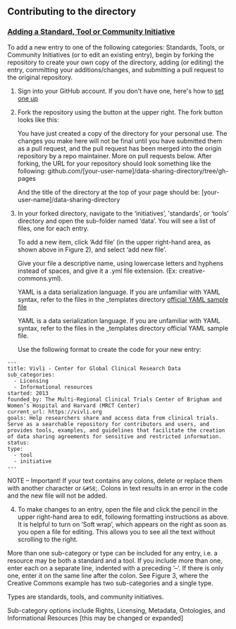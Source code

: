 ## Contributing to the directory

### [Adding a Standard, Tool or Community Initiative](https://metadata-research.github.io/data-sharing-directory/)

To add a new entry to one of the following categories: Standards, Tools, or Community Initiatives (or to edit an existing entry), begin by forking the repository to create your own copy of the directory, adding (or editing) the entry, committing your additions/changes, and submitting a pull request to the original repository.

1. Sign into your GitHub account.
   If you don't have one, here's how to [set one up](https://github.com/join)

2. Fork the repository using the button at the upper right. The fork button looks like this:
   
   You have just created a copy of the directory for your personal use. The changes you make here will not be final
   until you have submitted them as a pull request, and the pull    request has been merged into the origin repository
   by a repo maintainer. More on pull requests below. 
   After forking, the URL for your repository should look something like the following:
   github.com/[your-user-name]/data-sharing-directory/tree/gh-pages

   And the title of the directory at the top of your page should be: 
   [your-user-name]/data-sharing-directory

3. In your forked directory, navigate to the ‘initiatives’, 'standards', or ‘tools’ directory and open
   the sub-folder named ‘data’. You will see a list of files, one for each entry. 

   To add a new item, click ‘Add file’ (in the upper right-hand area, as shown above in Figure 2), and select ‘add new file’. 
   
   Give your file a descriptive name, using lowercase letters and hyphens instead of spaces, and give it a .yml file extension. (Ex: creative-commons.yml).

   YAML is a data serialization language. If you are unfamiliar with YAML syntax, refer to the files in the _templates directory [official YAML sample file](http://www.yaml.org/start.html)

   YAML is a data serialization language. If you are unfamiliar with YAML syntax, refer to the files in the _templates directory official YAML sample file.
   
   Use the following format to create the code for your new entry:
   
~~~
---
title: Vivli - Center for Global Clinical Research Data
sub_categories:
  - Licensing
  - Informational resources
started: 2013
founded_by: The Multi-Regional Clinical Trials Center of Brigham and
Women’s Hospital and Harvard (MRCT Center)
current_url: https://vivli.org
goals: Help researchers share and access data from clinical trials.
Serve as a searchable repository for contributors and users, and
provides tools, examples, and guidelines that facilitate the creation
of data sharing agreements for sensitive and restricted information.
status:
type:
  - tool
  - initiative
---
~~~

NOTE – Important! If your text contains any colons, delete or replace them with another character or `&#58`;. Colons in text results in an error in the code and the new file will not be added.   

 4. To make changes to an entry, open the file and click the pencil in the upper right-hand area to edit, following formatting 
    instructions as above. It is helpful to turn on ‘Soft wrap’, which appears on the right as soon as you open a file for editing. This allows you to see all the text without scrolling to the right.
   
   More than one sub-category or type can be included for any entry, i.e. a resource may be both a standard and a tool. If you include more than one, enter each on a separate line, indented with a preceding ‘–‘. If there is only one, enter it on the same line after the colon. See Figure 3, where the Creative Commons example has two sub-categories and a single type.
   
   Types are standards, tools, and community initiatives.

   Sub-category options include Rights, Licensing, Metadata, Ontologies, and Informational Resources [this may be changed or expanded]
